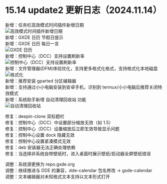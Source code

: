 # 15.14 update2 更新日志（2024.11.14）

新增：任务栏高效模式时间插件新增日期  
![高效模式时间插件新增日期](/news/15.14.1update2/dock.jpg)  
新增：GXDE 日历 节假日提示  
新增：GXDE 日历 每日一言  
![GXDE 日历](/news/15.14.1update2/gxde-calendar.jpg)  
新增：控制中心（DCC）支持设置刷新率  
![控制中心（DCC）支持设置刷新率](/news/15.14.1update2/control-center.jpg)  
新增：文件管理器(DFM)体验优化，支持更多格式化格式，支持格式化本地磁盘  
![格式化](/news/15.14.1update2/format.jpg)  
新增：推荐安装 gparted 分区编辑器  
新增：支持通过小小电脑安装到安卓手机，识别到 termux/小小电脑后推荐关闭特效模式  
新增：系统助手新增 自动清理回收站 功能  
![自动清理回收站](/news/15.14.1update2/autotrash.jpg)  

修复：deepin-clone 双标题栏  
修复：控制中心（DCC）中设置部分缩放无效（如 1.5）  
修复：控制中心（DCC）设置缩放后立即生效导致显示问题  
修复：控制中心设置 dock 隐藏无效  
修复：控制中心设置紧凑模式无效  
修复：deb 安装器无法正确处理依赖  
修复：当选择非系统自带壁纸时，进入桌面时展示壁纸/启动器全屏壁纸错误  

调整：系统源更换为 repo.gxde.org  
调整：继续推进与 DDE 的兼容，dde-calendar 包名修改 -> gxde-calendar  
调整：文本编辑器对未知格式文本支持以文本形式打开  